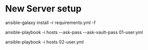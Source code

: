 # New Server setup

ansible-galaxy install -r requirements.yml -f

ansible-playbook -i hosts --ask-pass --ask-vault-pass 01-user.yml

ansible-playbook -i hosts 02-user.yml
